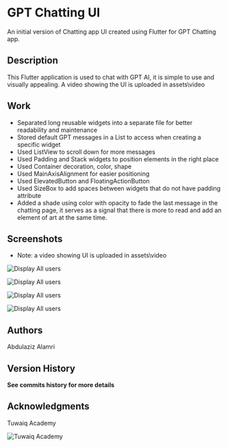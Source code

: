 
# GPT Chatting UI

An initial version of Chatting app UI created using Flutter for GPT Chatting app.

## Description

This Flutter application is used to chat with GPT AI, it is simple to use and visually appealing. A video showing the UI is uploaded in assets\video


## Work

- Separated long reusable widgets into a separate file for better readability and maintenance
- Stored default GPT messages in a List to access when creating a specific widget
- Used ListView to scroll down for more messages
- Used Padding and Stack widgets to position elements in the right place
- Used Container decoration, color, shape
- Used MainAxisAlignment for easier positioning
- Used ElevatedButton and FloatingActionButton
- Used SizeBox to add spaces between widgets that do not have padding attribute
- Added a shade using color with opacity to fade the last message in the chatting page, it serves as a signal that there is more to read and add an element of art at the same time.


## Screenshots

- Note: a video showing UI is uploaded in assets\video

![Display All users](./assets/images/1.png)


![Display All users](./assets/images/2.png)


![Display All users](./assets/images/3.png)


![Display All users](./assets/images/4.png)


## Authors
Abdulaziz Alamri

## Version History
**See commits history for more details**


## Acknowledgments
Tuwaiq Academy

![Tuwaiq Academy](assets/images/TA.png)